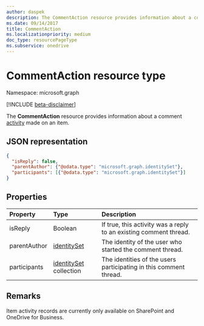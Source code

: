```yaml
---
author: daspek
description: The CommentAction resource provides information about a comment activity made on an item.
ms.date: 09/14/2017
title: CommentAction
ms.localizationpriority: medium
doc_type: resourcePageType
ms.subservice: onedrive
---
```


# CommentAction resource type

Namespace: microsoft.graph

[!INCLUDE [beta-disclaimer](../../includes/beta-disclaimer.md)]

The **CommentAction** resource provides information about a comment [activity][] made on an item.

[activity]: itemactivity.md

## JSON representation

<!-- {
  "blockType": "resource",
  "optionalProperties": [ ],
  "@type": "microsoft.graph.commentAction"
}-->

```json
{
  "isReply": false,
  "parentAuthor": {"@odata.type": "microsoft.graph.identitySet"},
  "participants": [{"@odata.type": "microsoft.graph.identitySet"}]
}
```

## Properties

| Property     | Type                       | Description                                                       |
| :----------- | :------------------------- | :---------------------------------------------------------------- |
| isReply      | Boolean                    | If true, this activity was a reply to an existing comment thread. |
| parentAuthor | [identitySet][]            | The identity of the user who started the comment thread.          |
| participants | [identitySet][] collection | The identities of the users participating in this comment thread. |

[identitySet]: identityset.md

## Remarks

Item activity records are currently only available on SharePoint and OneDrive for Business.

<!--
{
  "type": "#page.annotation",
  "description": "The CommentAction object provides information about a comment that was made on an item.",
  "keywords": "activities,activity,action,comment",
  "section": "documentation",
  "tocPath": "Resources/CommentAction",
  "suppressions": []
}
-->
